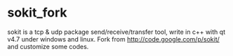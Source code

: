 sokit_fork
==========

sokit is a tcp &amp; udp package send/receive/transfer tool, write in c++ with qt v4.7 under windows and linux.  Fork from http://code.google.com/p/sokit/ and customize some codes.